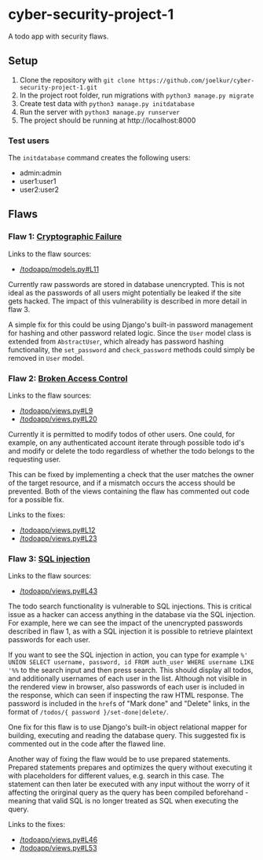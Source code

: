 # cyber-security-project-1

A todo app with security flaws.

## Setup

1. Clone the repository with `git clone https://github.com/joelkur/cyber-security-project-1.git`
2. In the project root folder, run migrations with `python3 manage.py migrate`
3. Create test data with `python3 manage.py initdatabase`
4. Run the server with `python3 manage.py runserver`
5. The project should be running at http://localhost:8000

### Test users
The `initdatabase` command creates the following users:

- admin:admin
- user1:user1
- user2:user2

## Flaws

### Flaw 1: [Cryptographic Failure](https://owasp.org/Top10/A02_2021-Cryptographic_Failures/)
Links to the flaw sources:
- [/todoapp/models.py#L11](/todoapp/models.py#L11)

Currently raw passwords are stored in database unencrypted. This is not ideal as the passwords of all users might potentially be leaked if the site gets hacked. The impact of this vulnerability is described in more detail in flaw 3.

A simple fix for this could be using Django's built-in password management for hashing and other password related logic. Since the `User` model class is extended from `AbstractUser`, which already has password hashing functionality, the `set_password` and `check_password` methods could simply be removed in `User` model.

### Flaw 2: [Broken Access Control](https://owasp.org/Top10/A01_2021-Broken_Access_Control/)
Links to the flaw sources:
- [/todoapp/views.py#L9](/todoapp/views.py#L9)
- [/todoapp/views.py#L20](/todoapp/views.py#L20)

Currently it is permitted to modify todos of other users. One could, for example, on any authenticated account iterate through possible todo id's and modify or delete the todo regardless of whether the todo belongs to the requesting user.

This can be fixed by implementing a check that the user matches the owner of the target resource, and if a mismatch occurs the access should be prevented. Both of the views containing the flaw has commented out code for a possible fix.

Links to the fixes:
- [/todoapp/views.py#L12](/todoapp/views.py#L12)
- [/todoapp/views.py#L23](/todoapp/views.py#L23)

### Flaw 3: [SQL injection](https://owasp.org/Top10/A03_2021-Injection/)
Links to the flaw sources:
- [/todoapp/views.py#L43](/todoapp/views.py#L43)

The todo search functionality is vulnerable to SQL injections. This is critical issue as a hacker can access anything in the database via the SQL injection. For example, here we can see the impact of the unencrypted passwords described in flaw 1, as with a SQL injection it is possible to retrieve plaintext passwords for each user.

If you want to see the SQL injection in action, you can type for example `%' UNION SELECT username, password, id FROM auth_user WHERE username LIKE '%%` to the search input and then press search. This should display all todos, and additionally usernames of each user in the list. Although not visible in the rendered view in browser, also passwords of each user is included in the response, which can seen if inspecting the raw HTML response. The password is included in the `href`s of "Mark done" and "Delete" links, in the format of `/todos/{ password }/set-done|delete/`.

One fix for this flaw is to use Django's built-in object relational mapper for building, executing and reading the database query. This suggested fix is commented out in the code after the flawed line.

Another way of fixing the flaw would be to use prepared statements. Prepared statements prepares and optimizes the query without executing it with placeholders for different values, e.g. search in this case. The statement can then later be executed with any input without the worry of it affecting the orirginal query as the query has been compiled beforehand - meaning that valid SQL is no longer treated as SQL when executing the query.

Links to the fixes:
- [/todoapp/views.py#L46](/todoapp/views.py#L46)
- [/todoapp/views.py#L53](/todoapp/views.py#L53)
